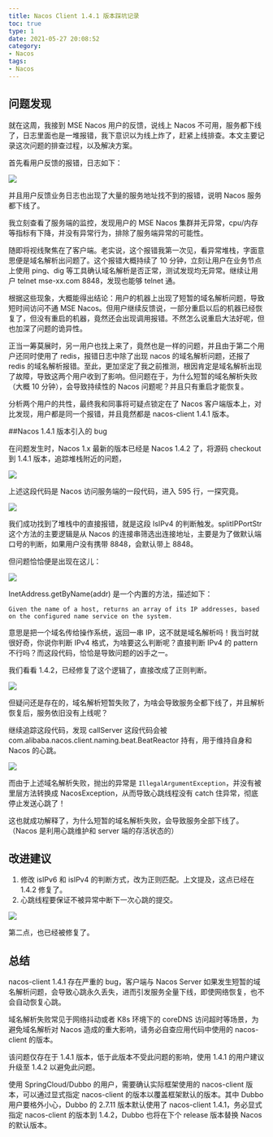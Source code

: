 ```yaml
---
title: Nacos Client 1.4.1 版本踩坑记录
toc: true
type: 1
date: 2021-05-27 20:08:52
category:
- Nacos
tags:
- Nacos
---
```


## 问题发现

就在这周，我接到 MSE Nacos 用户的反馈，说线上 Nacos 不可用，服务都下线了，日志里面也是一堆报错，我下意识以为线上炸了，赶紧上线排查。本文主要记录这次问题的排查过程，以及解决方案。

首先看用户反馈的报错，日志如下：

![](https://image.cnkirito.cn/image-20210527201838722.png)

并且用户反馈业务日志也出现了大量的服务地址找不到的报错，说明 Nacos 服务都下线了。

我立刻查看了服务端的监控，发现用户的 MSE Nacos 集群并无异常，cpu/内存等指标有下降，并没有异常行为，排除了服务端异常的可能性。

随即将视线聚焦在了客户端。老实说，这个报错我第一次见，看异常堆栈，字面意思便是域名解析出问题了。这个报错大概持续了 10 分钟，立刻让用户在业务节点上使用 ping、dig 等工具确认域名解析是否正常，测试发现均无异常。继续让用户 telnet mse-xx.com 8848，发现也能够 telnet 通。

根据这些现象，大概能得出结论：用户的机器上出现了短暂的域名解析问题，导致短时间访问不通 MSE Nacos。但用户继续反馈说，一部分重启以后的机器已经恢复了，但没有重启的机器，竟然还会出现调用报错。不然怎么说重启大法好呢，但也加深了问题的诡异性。

正当一筹莫展时，另一用户也找上来了，竟然也是一样的问题，并且由于第二个用户还同时使用了 redis，报错日志中除了出现 nacos 的域名解析问题，还报了 redis 的域名解析报错。至此，更加坚定了我之前推测，根因肯定是域名解析出现了故障，导致这两个用户收到了影响。但问题在于，为什么短暂的域名解析失败（大概 10 分钟），会导致持续性的 Nacos 问题呢？并且只有重启才能恢复。

分析两个用户的共性，最终我和同事将可疑点锁定在了 Nacos 客户端版本上，对比发现，用户都是同一个报错，并且竟然都是 nacos-client 1.4.1 版本。

##Nacos 1.4.1 版本引入的 bug

在问题发生时，Nacos 1.x 最新的版本已经是 Nacos 1.4.2 了，将源码 checkout 到 1.4.1 版本，追踪堆栈附近的问题，

![](https://image.cnkirito.cn/image-20210527204942162.png)

上述这段代码是 Nacos 访问服务端的一段代码，进入 595 行，一探究竟。

![](https://image.cnkirito.cn/image-20210527205751308.png)

我们成功找到了堆栈中的直接报错，就是这段 IsIPv4 的判断触发。splitIPPortStr 这个方法的主要逻辑是从 Nacos 的连接串筛选出连接地址，主要是为了做默认端口号的判断，如果用户没有携带 8848，会默认带上 8848。

但问题恰恰便是出现在这儿：

![](https://image.cnkirito.cn/image-20210527210716610.png)

InetAddress.getByName(addr) 是一个内置的方法，描述如下：

```
Given the name of a host, returns an array of its IP addresses, based on the configured name service on the system.
```

意思是把一个域名传给操作系统，返回一串 IP，这不就是域名解析吗！我当时就很好奇，你说你判断 IPv4 格式，为啥要这么判断呢？直接判断 IPv4 的 pattern 不行吗？而这段代码，恰恰是导致问题的凶手之一。

我们看看 1.4.2，已经修复了这个逻辑了，直接改成了正则判断。

![](https://image.cnkirito.cn/image-20210527211141214.png)

但疑问还是存在的，域名解析短暂失败了，为啥会导致服务全都下线了，并且解析恢复后，服务依旧没有上线呢？

继续追踪这段代码，发现 callServer 这段代码会被 com.alibaba.nacos.client.naming.beat.BeatReactor 持有，用于维持自身和 Nacos 的心跳。

![](https://image.cnkirito.cn/image-20210527211801891.png)

而由于上述域名解析失败，抛出的异常是 `IllegalArgumentException`，并没有被里层方法转换成 NacosException，从而导致心跳线程没有 catch 住异常，彻底停止发送心跳了！

这也就成功解释了，为什么短暂的域名解析失败，会导致服务全部下线了。（Nacos 是利用心跳维护和 server 端的存活状态的）

## 改进建议

1. 修改 isIPv6 和 isIPv4 的判断方式，改为正则匹配。上文提及，这点已经在 1.4.2 修复了。
2. 心跳线程要保证不被异常中断下一次心跳的提交。

![](https://image.cnkirito.cn/image-20210527212347213.png)

第二点，也已经被修复了。

## 总结

nacos-client 1.4.1 存在严重的 bug，客户端与 Nacos Server 如果发生短暂的域名解析问题，会导致心跳永久丢失，进而引发服务全量下线，即使网络恢复，也不会自动恢复心跳。

域名解析失败常见于网络抖动或者 K8s 环境下的 coreDNS 访问超时等场景，为避免域名解析对 Nacos 造成的重大影响，请务必自查应用代码中使用的 nacos-client 的版本。

该问题仅存在于 1.4.1 版本，低于此版本不受此问题的影响，使用 1.4.1 的用户建议升级至 1.4.2 以避免此问题。

使用 SpringCloud/Dubbo 的用户，需要确认实际框架使用的 nacos-client 版本，可以通过显式指定 nacos-client 的版本以覆盖框架默认的版本。其中 Dubbo 用户要格外小心，Dubbo 的 2.7.11 版本默认使用了 nacos-client 1.4.1，务必显式指定 nacos-client 的版本到 1.4.2，Dubbo 也将在下个 release 版本替换 Nacos 的默认版本。

